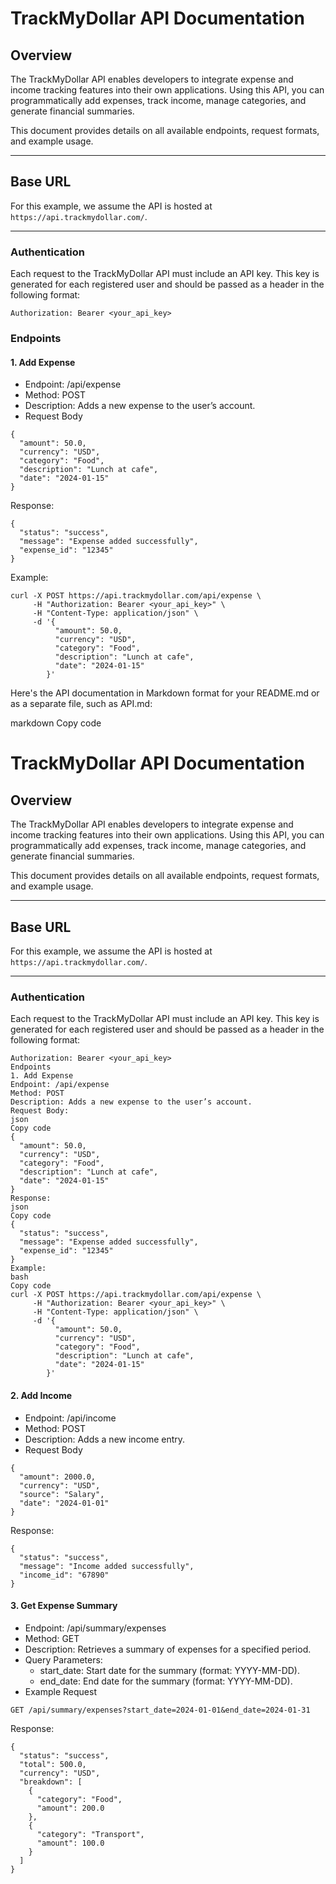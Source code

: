 # TrackMyDollar API Documentation

## Overview
The TrackMyDollar API enables developers to integrate expense and income tracking features into their own applications. Using this API, you can programmatically add expenses, track income, manage categories, and generate financial summaries.

This document provides details on all available endpoints, request formats, and example usage.

---

## Base URL
For this example, we assume the API is hosted at `https://api.trackmydollar.com/`.

---

### Authentication
Each request to the TrackMyDollar API must include an API key. This key is generated for each registered user and should be passed as a header in the following format:

```plaintext
Authorization: Bearer <your_api_key>
```

### Endpoints
#### 1. Add Expense
   
- Endpoint: /api/expense
- Method: POST
- Description: Adds a new expense to the user’s account.
- Request Body
```
{
  "amount": 50.0,
  "currency": "USD",
  "category": "Food",
  "description": "Lunch at cafe",
  "date": "2024-01-15"
}

```
Response:

```
{
  "status": "success",
  "message": "Expense added successfully",
  "expense_id": "12345"
}

```

Example:
```
curl -X POST https://api.trackmydollar.com/api/expense \
     -H "Authorization: Bearer <your_api_key>" \
     -H "Content-Type: application/json" \
     -d '{
          "amount": 50.0,
          "currency": "USD",
          "category": "Food",
          "description": "Lunch at cafe",
          "date": "2024-01-15"
        }'
```

Here's the API documentation in Markdown format for your README.md or as a separate file, such as API.md:

markdown
Copy code
# TrackMyDollar API Documentation

## Overview
The TrackMyDollar API enables developers to integrate expense and income tracking features into their own applications. Using this API, you can programmatically add expenses, track income, manage categories, and generate financial summaries.

This document provides details on all available endpoints, request formats, and example usage.

---

## Base URL
For this example, we assume the API is hosted at `https://api.trackmydollar.com/`.

---

### Authentication
Each request to the TrackMyDollar API must include an API key. This key is generated for each registered user and should be passed as a header in the following format:

```plaintext
Authorization: Bearer <your_api_key>
Endpoints
1. Add Expense
Endpoint: /api/expense
Method: POST
Description: Adds a new expense to the user’s account.
Request Body:
json
Copy code
{
  "amount": 50.0,
  "currency": "USD",
  "category": "Food",
  "description": "Lunch at cafe",
  "date": "2024-01-15"
}
Response:
json
Copy code
{
  "status": "success",
  "message": "Expense added successfully",
  "expense_id": "12345"
}
Example:
bash
Copy code
curl -X POST https://api.trackmydollar.com/api/expense \
     -H "Authorization: Bearer <your_api_key>" \
     -H "Content-Type: application/json" \
     -d '{
          "amount": 50.0,
          "currency": "USD",
          "category": "Food",
          "description": "Lunch at cafe",
          "date": "2024-01-15"
        }'
```
#### 2. Add Income
- Endpoint: /api/income
- Method: POST
- Description: Adds a new income entry.
- Request Body
```
{
  "amount": 2000.0,
  "currency": "USD",
  "source": "Salary",
  "date": "2024-01-01"
}
```
Response:
```
{
  "status": "success",
  "message": "Income added successfully",
  "income_id": "67890"
}
```

#### 3. Get Expense Summary
- Endpoint: /api/summary/expenses
- Method: GET
- Description: Retrieves a summary of expenses for a specified period.
- Query Parameters:
  - start_date: Start date for the summary (format: YYYY-MM-DD).
   - end_date: End date for the summary (format: YYYY-MM-DD).
- Example Request

```
GET /api/summary/expenses?start_date=2024-01-01&end_date=2024-01-31
```

Response:
```
{
  "status": "success",
  "total": 500.0,
  "currency": "USD",
  "breakdown": [
    {
      "category": "Food",
      "amount": 200.0
    },
    {
      "category": "Transport",
      "amount": 100.0
    }
  ]
}

```
